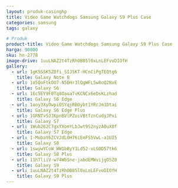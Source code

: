 ```yaml
---
layout: produk-casinghp
title: Video Game Watchdogs Samsung Galaxy S9 Plus Case
categories: samsung
tags: galaxy

# Produk
product-title: Video Game Watchdogs Samsung Galaxy S9 Plus Case
harga: 90000
sku: hn-2778
image-drive: 1uuLNAZ2t4TzRhOB05l0xLnLEFvoDIOfH
gallery:
  - url: 1gK5SSK5ZDfi_SIJ5KT-HCnCiPgTEQtg6
    title: Galaxy Note 8
  - url: 1o5QoFtkOU7-N5DHr3lQgWFL5w8oQ2NxE
    title: Galaxy S6
  - url: 1Ec5EY9F0Tq8OaoaTvKCNCx6eDsKLzhad
    title: Galaxy S6 Edge
  - url: 1ooy3XyOwpiOSYqjRBOybt1YRcJm1Dtai
    title: Galaxy S6 Edge Plus
  - url: 1GRNTv5JJKpnBVlPZoiVBtfznCudyJPxi
    title: Galaxy S7
  - url: 1Wub262C7gxYXomYLbJwt9S2nyzA0uX0f
    title: Galaxy S7 Edge
  - url: 1-MubaY6ZCVJdL0H76iEmFS5VwL-a1UI5
    title: Galaxy S8
  - url: 1swywYCoW_WW1bByY1Ld52-vLG0D57tk6
    title: Galaxy S8 Plus
  - url: 11hTliiV-w74WbSne-jabdEMWvijgOSZ0
    title: Galaxy S9
  - url: 1uuLNAZ2t4TzRhOB05l0xLnLEFvoDIOfH
    title: Galaxy S9 Plus
---
```

